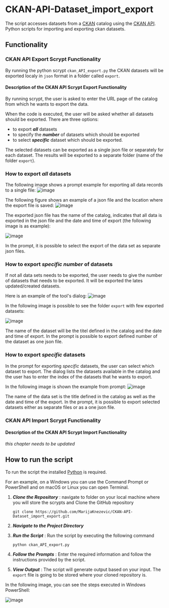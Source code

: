# CKAN-API-Dataset_import_export
The script accesses datasets from a [CKAN](https://ckan.org/) catalog using the [CKAN API](https://docs.ckan.org/en/2.9/api/). 
Python scripts for importing and exporting ckan datasets.

## Functionality

### CKAN API Export Scrypt Functionality
By running the python scrypt `ckan_API_export.py` the CKAN datasets will be exported localy in `json` format in a folder called `export`. 

#### Description of the CKAN API Scrypt Export Functionality

By running scrypt, the user is asked to enter the URL page of the catalog from which he wants to export the data.

When the code is executed, the user will be asked whether all datasets should be exported.
There are three options: 
- to export ***all*** datasets
- to specify the ***number*** of datasets which should be exported
- to select ***specific*** dataset which should be exported.

The selected datasets can be exported as a single json file or separately for each dataset. The results will be exported to a separate folder (name of the folder `export`).

### How to export *all* datasets
The following image shows a prompt example for exporting all data records to a single file:
![image](https://github.com/MarijaKnezevic/CKAN-API-Dataset_import_export/assets/93824048/b5f2d845-9f05-4df0-9c98-92fe4edf1f16)

The following figure shows an example of a json file and the location where the export file is saved:
![image](https://github.com/MarijaKnezevic/CKAN-API-Dataset_import_export/assets/93824048/97e3044d-1071-4581-8162-ecaae29bb465)


The exported json file has the name of the catalog, indicates that all data is exported in the json file and the date and time of export (the following image is as example):

![image](https://github.com/MarijaKnezevic/CKAN-API-Dataset_import_export/assets/93824048/8a96c829-5ee6-4797-b100-1e9e45733b2a)

In the prompt, it is possible to select the export of the data set as separate json files.


### How to export *specific number* of datasets
If not all data sets needs to be exported, the user needs to give the number of datasets that needs to be exported. It will be exported the lates updated/created datasets.


Here is an example of the tool's dialog:
![image](https://github.com/MarijaKnezevic/CKAN-API-Dataset_import_export/assets/93824048/72222212-5a5d-4e5c-aef5-797b3dfa705f)


In the following image is possible to see the folder `export` with few exported datasets:

![image](https://github.com/MarijaKnezevic/CKAN-API-Dataset_import_export/assets/93824048/817d4609-a58f-452d-ae01-c601680b57a5)

The name of the dataset will be the titel defined in the catalog and the date and time of export.
In the prompt is possible to export defined number of the dataset as one json file.

### How to export *specific* datasets
In the prompt for exporting *specific* datasets, the user can select which dataset to export. The dialog lists the datasets available in the catalog and the user has to enter the index of the datasets that he wants to export.

In the following image is shown the example from prompt:
![image](https://github.com/MarijaKnezevic/CKAN-API-Dataset_import_export/assets/93824048/def470cb-76e8-4cb2-9908-38d5349fa5bc)

The name of the data set is the title defined in the catalog as well as the date and time of the export.
In the prompt, it is possible to export selected datasets either as separate files or as a one json file.

### CKAN API Import Scrypt Functionality
#### Description of the CKAN API Scrypt Import Functionality
*this chapter needs to be updated*


## How to run the script
To run the script the installed [Python](https://www.python.org/downloads/) is required.

For an example, on a Windows you can use the Command Prompt or PowerShell and on macOS or Linux you can open Terminal.

1. ***Clone the Repository*** : navigate to folder on your local machine where you will store the scrypts and Clone the GitHub repository

   `git clone https://github.com/MarijaKnezevic/CKAN-API-Dataset_import_export.git`
   
3. ***Navigate to the Project Directory***
4.  ***Run the Script*** : Run the script by executing the following command

    `python ckan_API_export.py`
5. ***Follow the Prompts*** : Enter the required information and follow the instructions provided by the script.
6. ***View Output*** : The script will generate output based on your input. The `export` file is going to be stored where your cloned repository is.

In the following image, you can see the steps executed in Windows PowerShell:

![image](https://github.com/MarijaKnezevic/CKAN-API-Dataset_import_export/assets/93824048/b29b8a76-ab90-4a60-a211-2aec859aa99c)



